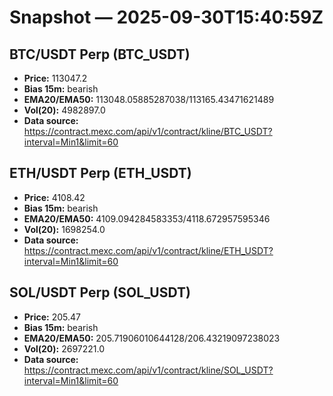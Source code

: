 # Snapshot — 2025-09-30T15:40:59Z

## BTC/USDT Perp (BTC_USDT)
- **Price:** 113047.2
- **Bias 15m:** bearish
- **EMA20/EMA50:** 113048.05885287038/113165.43471621489
- **Vol(20):** 4982897.0
- **Data source:** https://contract.mexc.com/api/v1/contract/kline/BTC_USDT?interval=Min1&limit=60

## ETH/USDT Perp (ETH_USDT)
- **Price:** 4108.42
- **Bias 15m:** bearish
- **EMA20/EMA50:** 4109.094284583353/4118.672957595346
- **Vol(20):** 1698254.0
- **Data source:** https://contract.mexc.com/api/v1/contract/kline/ETH_USDT?interval=Min1&limit=60

## SOL/USDT Perp (SOL_USDT)
- **Price:** 205.47
- **Bias 15m:** bearish
- **EMA20/EMA50:** 205.71906010644128/206.43219097238023
- **Vol(20):** 2697221.0
- **Data source:** https://contract.mexc.com/api/v1/contract/kline/SOL_USDT?interval=Min1&limit=60
